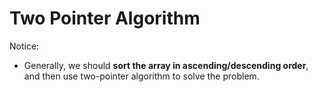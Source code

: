 # Two Pointer Algorithm

Notice:
* Generally, we should **sort the array in ascending/descending order**, and then use two-pointer algorithm to solve the problem.